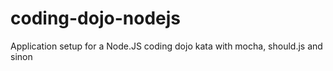 coding-dojo-nodejs
==================

Application setup for a Node.JS coding dojo kata with mocha, should.js and sinon
